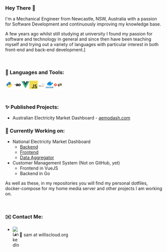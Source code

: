 ### Hey There 👋

I'm a Mechanical Engineer from Newcastle, NSW, Australia with a passion for Software Development and continuously improving my knowledge base.

A few years ago whilst still studying at university I found my passion for software and technology in general and since then have been teaching myself and trying out a variety of languages with particular interest in both front-end and back-end development.]

<br />

### 🧰 Languages and Tools:

<img align="left" alt="Python" width="26px" src="https://raw.githubusercontent.com/github/explore/80688e429a7d4ef2fca1e82350fe8e3517d3494d/topics/python/python.png" />
<img align="left" alt="Go" width="26px" src="https://raw.githubusercontent.com/github/explore/80688e429a7d4ef2fca1e82350fe8e3517d3494d/topics/go/go.png" />
<img align="left" alt="VueJS" width="26px" src="https://raw.githubusercontent.com/github/explore/80688e429a7d4ef2fca1e82350fe8e3517d3494d/topics/vue/vue.png" />
<img align="left" alt="JavaScript" width="26px" src="https://raw.githubusercontent.com/github/explore/80688e429a7d4ef2fca1e82350fe8e3517d3494d/topics/javascript/javascript.png" />
<img align="left" alt="MySQL" width="26px" src="https://raw.githubusercontent.com/github/explore/80688e429a7d4ef2fca1e82350fe8e3517d3494d/topics/mysql/mysql.png" />
<img align="left" alt="Docker" width="26px" src="https://raw.githubusercontent.com/github/explore/80688e429a7d4ef2fca1e82350fe8e3517d3494d/topics/docker/docker.png" />
<img align="left" alt="Git" width="26px" src="https://raw.githubusercontent.com/github/explore/80688e429a7d4ef2fca1e82350fe8e3517d3494d/topics/git/git.png" />

<br />
<br />
<br />

### ✨ Published Projects:
- Australian Electricity Market Dashboard - [aemodash.com](https://aemodash.com)


### 🚧 Currently Working on:

- National Electricity Market Dashboard
  - [Backend](https://github.com/samjwillis97/NemWebGoAPi)
  - [Frontend](https://github.com/samjwillis97/nemwebdash)
  - [Data Aggregator](https://github.com/samjwillis97/NemWebScraper)
- Customer Management System (Not on GitHub, yet)
  - Frontend in VueJS
  - Backend in Go

As well as these, in my repositories you will find my personal dotfiles, docker-compose for my home media server and other projects I am working on.

<br />

### ✉️ Contact Me:

- [<img align="left" alt="LinkedIn" width="22px" src="https://cdn.jsdelivr.net/npm/simple-icons@v3/icons/linkedin.svg" />][linkedin]
- 📧 sam at williscloud.org

[linkedin]: https://www.linkedin.com/in/samuel-willis-6110a9114/
<!--
**samjwillis97/samjwillis97** is a ✨ _special_ ✨ repository because its `README.md` (this file) appears on your GitHub profile.

Here are some ideas to get you started:

- 🔭 I’m currently working on ...
- 🌱 I’m currently learning ...
- 👯 I’m looking to collaborate on ...
- 🤔 I’m looking for help with ...
- 💬 Ask me about ...
- 📫 How to reach me: ...
- 😄 Pronouns: ...
- ⚡ Fun fact: ...
-->
